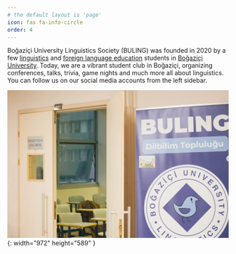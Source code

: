```yaml
---
# the default layout is 'page'
icon: fas fa-info-circle
order: 4
---
```


Boğaziçi University Linguistics Society (BULING) was founded in 2020 by a few [linguistics](https://linguistics.bogazici.edu.tr) and [foreign language education](https://fled.bogazici.edu.tr) students in [Boğaziçi University]( https://bogazici.edu.tr). Today, we are a vibrant student club in Boğaziçi, organizing conferences, talks, trivia, game nights and much more all about linguistics. You can follow us on our social media accounts from the left sidebar.

![Desktop View](/assets/img/buling-head.jpg){: width="972" height="589" }
